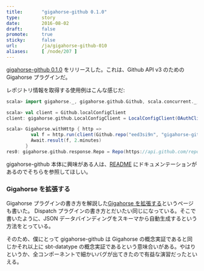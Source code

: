 ```yaml
---
title:       "gigahorse-github 0.1.0"
type:        story
date:        2016-08-02
draft:       false
promote:     true
sticky:      false
url:         /ja/gigahorse-github-010
aliases:     [ /node/207 ]
---
```


  [1]: https://github.com/eed3si9n/gigahorse-github
  [plugin]: http://eed3si9n.com/gigahorse/ja/plugin.html
  [dispatchplugin]: http://eed3si9n.com/ja/howto-write-a-dispatch-plugin

[gigahorse-github 0.1.0][1] をリリースした。これは、Github API v3 のための Gigahorse プラグインだ。

<!--more-->

レポジトリ情報を取得する使用例はこんな感じだ:

```scala
scala> import gigahorse._, gigahorse.github.Github, scala.concurrent._, duration._

scala> val client = Github.localConfigClient
client: gigahorse.github.LocalConfigClient = LocalConfigClient(OAuthClient(****, List(StringMediaType(application/json), GithubMediaType(Some(v3),None,Some(json)))))

scala> Gigahorse.withHttp { http =>
         val f = http.run(client(Github.repo("eed3si9n", "gigahorse-github")), Github.asRepo)
         Await.result(f, 2.minutes)
       }
res0: gigahorse.github.response.Repo = Repo(https://api.github.com/repos/eed3si9n/gigahorse-github, gigahorse-github, 64614221, User(https://api.github.com/users/eed3si9n, eed3si9n, 184683, Some(https://github.com/eed3si9n), Some(https://avatars.githubusercontent.com/u/184683?v=3), Some(), Some(User), Some(true), None, None), eed3si9n/gigahorse-github, Some(Gigahorse plugin for Github API v3),...
```

gigahorse-github 本体に興味がある人は、[README][1] にドキュメンテーションがあるのでそちらを参照してほしい。

### Gigahorse を拡張する

Gigahorse プラグインの書き方を解説した[Gigahorse を拡張する][plugin]というページも書いた。
Dispatch プラグインの書き方とだいたい同じになっている。そこで書いたように、JSON データバインディングをスキーマから自動生成するという方法をとっている。

そのため、僕にとって gigahorse-github は Gigahorse の概念実証であると同じかそれ以上に sbt-datatype の概念実証であるという意味合いがある。やはりというか、全コンポーネントで細かいバグが出てきたので有益な演習だったといえる。
